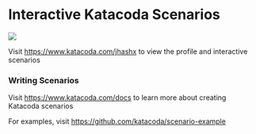 # Interactive Katacoda Scenarios

[![](http://shields.katacoda.com/katacoda/jhashx/count.svg)](https://www.katacoda.com/jhashx "Get your profile on Katacoda.com")

Visit https://www.katacoda.com/jhashx to view the profile and interactive scenarios

### Writing Scenarios
Visit https://www.katacoda.com/docs to learn more about creating Katacoda scenarios

For examples, visit https://github.com/katacoda/scenario-example
